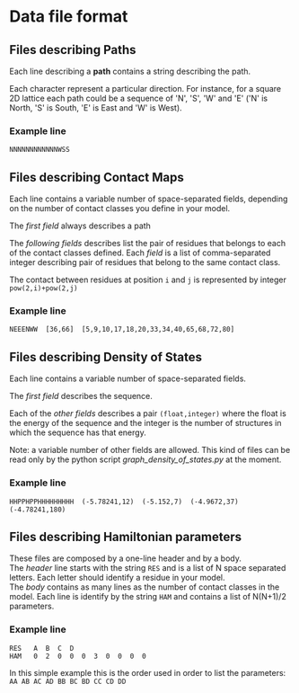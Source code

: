 # Data file format #

## Files describing Paths ##
Each line describing a **path** contains a string describing the path.  

Each character represent a particular direction. For instance, for a square 2D
lattice each path could be a sequence of 'N', 'S', 'W' and 'E' ('N' is North, 
'S' is South, 'E' is East and 'W' is West). 

### Example line ###

`NNNNNNNNNNNNWSS`

## Files describing Contact Maps ##

Each line contains a variable number of space-separated fields, depending on the
number of contact classes you define in your model.

The *first field* always describes a path

The *following fields* describes list the pair of residues that belongs to each 
of the contact classes defined. Each *field* is a list of comma-separated 
integer describing pair of residues that belong to the same contact class.  

The contact between residues at position `i` and `j` is represented by integer 
`pow(2,i)+pow(2,j)`  

### Example line ###

`NEEENWW  [36,66]  [5,9,10,17,18,20,33,34,40,65,68,72,80]`

## Files describing Density of States ##

Each line contains a variable number of space-separated fields.  

The *first field* describes the sequence.  

Each of the *other fields* describes a pair `(float,integer)` where the float is
the energy of the sequence and the integer is the number of structures in which 
the sequence has that energy.  

Note: a variable number of other fields are allowed. This kind of files can be 
read only by the python script *graph_density_of_states.py* at the moment.  

### Example line ###

`HHPPHPPHHHHHHHHH  (-5.78241,12)  (-5.152,7)  (-4.9672,37)  (-4.78241,180)`

## Files describing Hamiltonian parameters ##

These files are composed by a one-line header and by a body.  
The *header* line starts with the string `RES` and is a list of N space separated 
letters. Each letter should identify a residue in your model.  
The *body* contains as many lines as the number of contact classes in the model.
Each line is identify by the string `HAM` and contains a list of N(N+1)/2 
parameters.

### Example line ###

`RES   A  B  C  D`  
`HAM   0  2  0  0  0  3  0  0  0  0`

In this simple example this is the order used in order to list the parameters:  
`AA AB AC AD BB BC BD CC CD DD`
